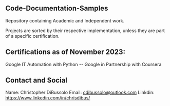 Code-Documentation-Samples
-----------------------------------------------------------
Repository containing Academic and Independent work.

Projects are sorted by their respective implementation, unless they are part of a specific certification.

Certifications as of November 2023:
------------------------------------
Google IT Automation with Python -- Google in Partnership with Coursera

Contact and Social
------------------------------------
Name: Christopher DiBussolo
Email: cdibussolo@outlook.com
Linkdin: https://www.linkedin.com/in/chrisdibus/
